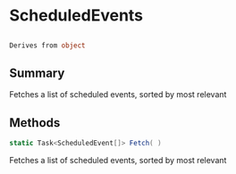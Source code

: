 # ScheduledEvents

## 
```c#
Derives from object
```

## Summary

Fetches a list of scheduled events, sorted by most relevant
## Methods

```c#
static Task<ScheduledEvent[]> Fetch( ) 
```
Fetches a list of scheduled events, sorted by most relevant
